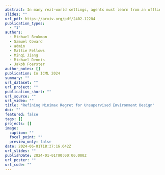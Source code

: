 ```yaml
---
abstract: In many real-world settings, agents must learn from an offline dataset gathered by some prior behavior policy. Such a setting naturally leads to distribution shift between the behavior policy and the target policy being trained - requiring policy conservatism to avoid instability and overestimation bias. Autoregressive world models offer a different solution to this by generating synthetic, on-policy experience. However, in practice, model rollouts must be severely truncated to avoid compounding error. As an alternative, we propose policy-guided diffusion. Our method uses diffusion models to generate entire trajectories under the behavior distribution, applying guidance from the target policy to move synthetic experience further on-policy. We show that policy-guided diffusion models a regularized form of the target distribution that balances action likelihood under both the target and behavior policies, leading to plausible trajectories with high target policy probability, while retaining a lower dynamics error than an offline world model baseline. Using synthetic experience from policy-guided diffusion as a drop-in substitute for real data, we demonstrate significant improvements in performance across a range of standard offline reinforcement learning algorithms and environments. Our approach provides an effective alternative to autoregressive offline world models, opening the door to the controllable generation of synthetic training data.
slides: ""
url_pdf: https://arxiv.org/pdf/2402.12284
publication_types:
  - "1"
authors:
  - Michael Beukman
  - Samuel Coward
  - admin
  - Mattie Fellows
  - Minqi Jiang
  - Michael Dennis
  - Jakob Foerster
author_notes: []
publication: In ICML 2024
summary: ""
url_dataset: ""
url_project: ""
publication_short: ""
url_source: ""
url_video: ""
title: "Refining Minimax Regret for Unsupervised Environment Design"
doi: ""
featured: false
tags: []
projects: []
image:
  caption: ""
  focal_point: ""
  preview_only: false
date: 2024-06-01T18:37:16.642Z
url_slides: ""
publishDate: 2024-01-01T00:00:00.000Z
url_poster: ""
url_code: ""
---
```

